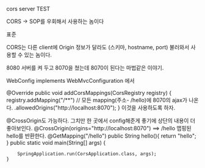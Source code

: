 cors server TEST

CORS -> SOP를 우회해서 사용하는 놈이다

표준


CORS는 다른 client에 Origin 정보가 달라도 (스키마, hostname, port)
불러와서 사용할 수 있는 놈이다.

8080 서버를 켜 두고 8070을 쳤는데 8070이 된다는 마법같은 이야기.

WebConfig implements WebMvcConfiguration 에서

 @Override
    public void addCorsMappings(CorsRegistry registry) {
        registry.addMapping("/**")      // 모든 mapping(주소- /hello)에 8070의 ajax가 나온다.
                .allowedOrigins("http://localhost:8070");
    }
이것을 사용하도록 하자.




@CrossOrigin도 가능하다.  그치만 한 곳에서 config해준게 좋기에 상단의 내용이 더 좋아보인다.
    @CrossOrigin(origins="http://localhost:8070")    ==> /hello 맵핑된 hello를 반환한다.
	@GetMapping("/hello")
	public String hello(){
		return "hello";
	}
	public static void main(String[] args) {

		SpringApplication.run(CorsApplication.class, args);
	}